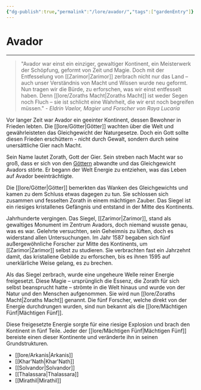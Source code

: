 ```yaml
---
{"dg-publish":true,"permalink":"/lore/avador/","tags":["gardenEntry"]}
---
```


# Avador
---
>"Avador war einst ein einziger, gewaltiger Kontinent, ein Meisterwerk der Schöpfung, geformt von Zeit und Magie. Doch mit der Entfesselung von [[Zarimor\|Zarimor]] zerbrach nicht nur das Land – auch unser Verständnis von Macht und Wissen wurde neu geformt. Nun tragen wir die Bürde, zu erforschen, was wir einst entfesselt haben. Denn [[lore/Zoraths Macht\|Zoraths Macht]] ist weder Segen noch Fluch – sie ist schlicht eine Wahrheit, die wir erst noch begreifen müssen." - *Eldrin Vaelor, Magier und Forscher von Raya Lucaria*

Vor langer Zeit war Avador ein geeinter Kontinent, dessen Bewohner in Frieden lebten. Die [[lore/Götter\|Götter]] wachten über die Welt und gewährleisteten das Gleichgewicht der Naturgesetze. Doch ein Gott sollte diesen Frieden erschüttern - nicht durch Gewalt, sondern durch seine unersättliche Gier nach Macht.

Sein Name lautet Zorath, Gott der Gier. Sein streben nach Macht war so groß, dass er sich von den [Göttern](Götter) abwandte und das Gleichgewicht Avadors störte. Er begann der Welt Energie zu entziehen, was das Leben auf Avador beeinträchtigte.

Die [[lore/Götter\|Götter]] bemerkten das Wanken des Gleichgewichts und kamen zu dem Schluss etwas dagegen zu tun. Sie schlossen sich zusammen und fesselten Zorath in einem mächtigen Zauber. Das Siegel ist ein riesiges kristallenes Gefängnis und entstand in der Mitte des Kontinents.

Jahrhunderte vergingen. Das Siegel, [[Zarimor\|Zarimor]], stand als gewaltiges Monument im Zentrum Avadors, doch niemand wusste genau, was es war. Gelehrte versuchten, sein Geheimnis zu lüften, doch es widerstand allen Untersuchungen. Im Jahr 1587 begaben sich fünf außergewöhnliche Forscher zur Mitte des Kontinents, um [[Zarimor\|Zarimor]] selbst zu studieren. Sie verbrachten fast ein Jahrzehnt damit, das kristallene Gebilde zu erforschen, bis es ihnen 1595 auf unerklärliche Weise gelang, es zu brechen.

Als das Siegel zerbrach, wurde eine ungeheure Welle reiner Energie freigesetzt. Diese Magie – ursprünglich die Essenz, die Zorath für sich selbst beansprucht hatte – strömte in die Welt hinaus und wurde von der Natur und den Menschen aufgenommen. Sie wird nun [[lore/Zoraths Macht\|Zoraths Macht]] genannt. Die fünf Forscher, welche direkt von der Energie durchdrungen wurden, sind nun bekannt als die [[lore/Mächtigen Fünf\|Mächtigen Fünf]].

Diese freigesetzte Energie sorgte für eine riesige Explosion und brach den Kontinent in fünf Teile. Jeder der [[lore/Mächtigen Fünf\|Mächtigen Fünf]] bereiste einen dieser Kontinente und veränderte ihn in seinen Grundstrukturen.

- [[lore/Arkanis\|Arkanis]]
- [[Khar'Nath\|Khar'Nath]]
- [[Solvandor\|Solvandor]]
- [[Thalassara\|Thalassara]]
- [[Mirathil\|Mirathil]]

